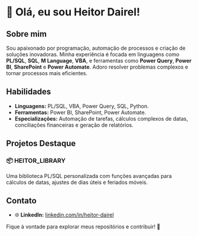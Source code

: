 # 👋 Olá, eu sou Heitor Dairel!

## Sobre mim
Sou apaixonado por programação, automação de processos e criação de soluções inovadoras. Minha experiência é focada em linguagens como **PL/SQL**, **SQL**, **M Language**, **VBA**, e ferramentas como **Power Query**, **Power BI**, **SharePoint** e **Power Automate**. Adoro resolver problemas complexos e tornar processos mais eficientes.

## Habilidades
- **Linguagens:** PL/SQL, VBA, Power Query, SQL, Python.
- **Ferramentas:** Power BI, SharePoint, Power Automate.
- **Especializações:** Automação de tarefas, cálculos complexos de datas, conciliações financeiras e geração de relatórios.

## Projetos Destaque
### 📦 **HEITOR_LIBRARY**
Uma biblioteca PL/SQL personalizada com funções avançadas para cálculos de datas, ajustes de dias úteis e feriados móveis.

## Contato
- 🌐 **LinkedIn:** [linkedin.com/in/heitor-dairel](https://linkedin.com/in/heitor-dairel)

Fique à vontade para explorar meus repositórios e contribuir! 🚀